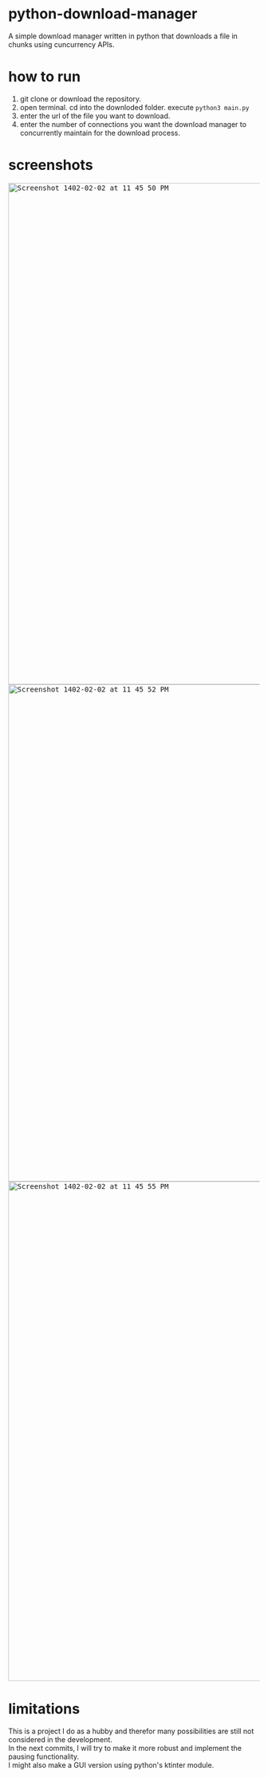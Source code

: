 # python-download-manager
A simple download manager written in python that downloads a file in chunks using cuncurrency APIs.
# how to run
<ol>
  <li> git clone or download the repository. </li>
  <li> open terminal. cd into the downloded folder. execute <code>python3 main.py</code> </li>
  <li> enter the url of the file you want to download. </li>
  <li> enter the number of connections you want the download manager to concurrently maintain for the download process. </li>
</ol>

# screenshots
<p float="left">
  <kbd>
    <img width="1005" alt="Screenshot 1402-02-02 at 11 45 50 PM" src="https://user-images.githubusercontent.com/131398900/233805351-00f6a720-1a16-43ff-bb60-0eaf15621997.png">
  </kbd>
  <kbd>
    <img width="996" alt="Screenshot 1402-02-02 at 11 45 52 PM" src="https://user-images.githubusercontent.com/131398900/233805307-3f35b479-af33-41ff-9fdf-2672f3d4ed32.png">
  </kbd>
  <kbd>
    <img width="1001" alt="Screenshot 1402-02-02 at 11 45 55 PM" src="https://user-images.githubusercontent.com/131398900/233805310-791f7676-2e3e-4f15-88ba-75677ba3eabc.png">
   </kbd>
 </p>
 
# limitations
This is a project I do as a hubby and therefor many possibilities are still not considered in the development.<br/>
In the next commits, I will try to make it more robust and implement the pausing functionality. <br/>
I might also make a GUI version using python's ktinter module.
